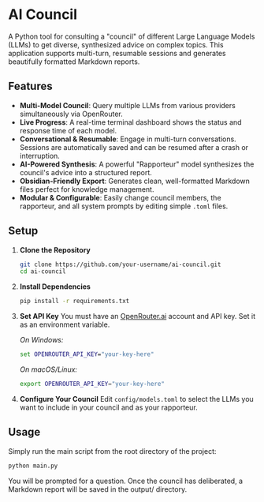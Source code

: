 # AI Council

A Python tool for consulting a "council" of different Large Language Models (LLMs) to get diverse, synthesized advice on complex topics. This application supports multi-turn, resumable sessions and generates beautifully formatted Markdown reports.

## Features

- **Multi-Model Council**: Query multiple LLMs from various providers simultaneously via OpenRouter.
- **Live Progress**: A real-time terminal dashboard shows the status and response time of each model.
- **Conversational & Resumable**: Engage in multi-turn conversations. Sessions are automatically saved and can be resumed after a crash or interruption.
- **AI-Powered Synthesis**: A powerful "Rapporteur" model synthesizes the council's advice into a structured report.
- **Obsidian-Friendly Export**: Generates clean, well-formatted Markdown files perfect for knowledge management.
- **Modular & Configurable**: Easily change council members, the rapporteur, and all system prompts by editing simple `.toml` files.

## Setup

1.  **Clone the Repository**
    ```bash
    git clone https://github.com/your-username/ai-council.git
    cd ai-council
    ```

2.  **Install Dependencies**
    ```bash
    pip install -r requirements.txt
    ```

3.  **Set API Key**
    You must have an [OpenRouter.ai](https://openrouter.ai/) account and API key. Set it as an environment variable.
    
    *On Windows:*
    ```cmd
    set OPENROUTER_API_KEY="your-key-here"
    ```
    *On macOS/Linux:*
    ```bash
    export OPENROUTER_API_KEY="your-key-here"
    ```

4.  **Configure Your Council**
    Edit `config/models.toml` to select the LLMs you want to include in your council and as your rapporteur.

## Usage

Simply run the main script from the root directory of the project:

```bash
python main.py
```

You will be prompted for a question. Once the council has deliberated, a Markdown report will be saved in the output/ directory.
